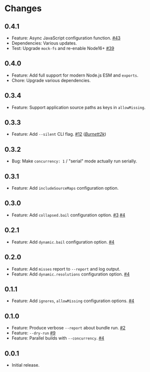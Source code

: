 Changes
=======

## 0.4.1

* Feature: Async JavaScript configuration function.
  [#43](https://github.com/FormidableLabs/trace-pkg/issues/43)
* Dependencies: Various updates.
* Test: Upgrade `mock-fs` and re-enable Node16+
  [#39](https://github.com/FormidableLabs/trace-pkg/issues/39)

## 0.4.0

* Feature: Add full support for modern Node.js ESM and `exports`.
* Chore: Upgrade various dependencies.

## 0.3.4

* Feature: Support application source paths as keys in `allowMissing`.

## 0.3.3

* Feature: Add `--silent` CLI flag.
  [#12](https://github.com/FormidableLabs/trace-pkg/issues/12)
  (*[Burnett2k][]*)

## 0.3.2

* Bug: Make `concurrency: 1` / "serial" mode actually run serially.

## 0.3.1

* Feature: Add `includeSourceMaps` configuration option.

## 0.3.0

* Feature: Add `collapsed.bail` configuration option.
  [#3](https://github.com/FormidableLabs/trace-pkg/issues/3)
  [#4](https://github.com/FormidableLabs/trace-pkg/issues/4)

## 0.2.1

* Feature: Add `dynamic.bail` configuration option.
  [#4](https://github.com/FormidableLabs/trace-pkg/issues/4)

## 0.2.0

* Feature: Add `misses` report to `--report` and log output.
* Feature: Add `dynamic.resolutions` configuration option.
  [#4](https://github.com/FormidableLabs/trace-pkg/issues/4)

## 0.1.1

* Feature: Add `ignores`, `allowMissing` configuration options.
  [#4](https://github.com/FormidableLabs/trace-pkg/issues/4)

## 0.1.0

* Feature: Produce verbose `--report` about bundle run.
  [#2](https://github.com/FormidableLabs/trace-pkg/issues/2)
* Feature: `--dry-run`
  [#9](https://github.com/FormidableLabs/trace-pkg/issues/9)
* Feature: Parallel builds with `--concurrency`.
  [#4](https://github.com/FormidableLabs/trace-pkg/issues/4)

## 0.0.1

* Initial release.

[Burnett2k]: https://github.com/Burnett2k
